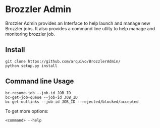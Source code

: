 # Brozzler Admin

Brozzler Admin provides an Interface to help launch and manage new Brozzler jobs. It also provides a command line utlity to help manage and monitoring brozzler job.

## Install
```
git clone https://github.com/arquivo/BrozzlerAdmin/
python setup.py install
```

## Command line Usage
```
bc-resume-job --job-id JOB_ID
bc-get-job-queue --job-id JOB_ID
bc-get-outlinks --job-id JOB_ID --rejected/blocked/accepted
```
To get more options:
```
<command> --help
```

